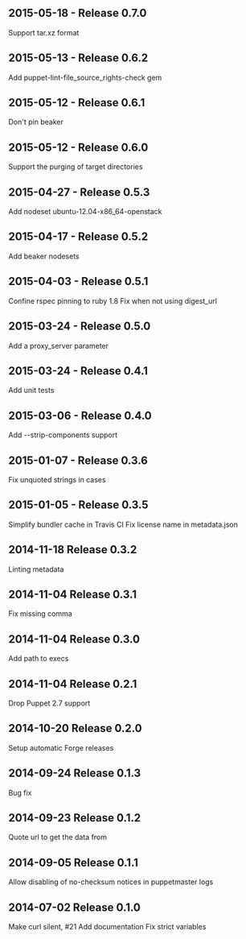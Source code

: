 ## 2015-05-18 - Release 0.7.0

Support tar.xz format

## 2015-05-13 - Release 0.6.2

Add puppet-lint-file_source_rights-check gem

## 2015-05-12 - Release 0.6.1

Don't pin beaker

## 2015-05-12 - Release 0.6.0

Support the purging of target directories

## 2015-04-27 - Release 0.5.3

Add nodeset ubuntu-12.04-x86_64-openstack

## 2015-04-17 - Release 0.5.2

Add beaker nodesets

## 2015-04-03 - Release 0.5.1

Confine rspec pinning to ruby 1.8
Fix when not using digest_url

## 2015-03-24 - Release 0.5.0

Add a proxy_server parameter

## 2015-03-24 - Release 0.4.1

Add unit tests

## 2015-03-06 - Release 0.4.0

Add --strip-components support

## 2015-01-07 - Release 0.3.6

Fix unquoted strings in cases

## 2015-01-05 - Release 0.3.5

Simplify bundler cache in Travis CI
Fix license name in metadata.json

## 2014-11-18 Release 0.3.2

Linting metadata

## 2014-11-04 Release 0.3.1

Fix missing comma

## 2014-11-04 Release 0.3.0

Add path to execs

## 2014-11-04 Release 0.2.1

Drop Puppet 2.7 support

## 2014-10-20 Release 0.2.0

Setup automatic Forge releases

## 2014-09-24 Release 0.1.3

Bug fix

## 2014-09-23 Release 0.1.2

Quote url to get the data from

## 2014-09-05 Release 0.1.1

Allow disabling of no-checksum notices in puppetmaster logs

## 2014-07-02 Release 0.1.0

Make curl silent, #21
Add documentation
Fix strict variables
